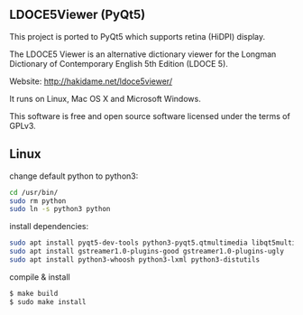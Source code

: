 ## LDOCE5Viewer (PyQt5)

This project is ported to PyQt5 which supports retina (HiDPI) display.  

The LDOCE5 Viewer is an alternative dictionary viewer for the Longman Dictionary of Contemporary English 5th Edition (LDOCE 5).

Website: http://hakidame.net/ldoce5viewer/

It runs on Linux, Mac OS X and Microsoft Windows.

This software is free and open source software licensed under the terms of GPLv3.

## Linux
change default python to python3:
```bash
cd /usr/bin/
sudo rm python
sudo ln -s python3 python
```
install dependencies:
```bash
sudo apt install pyqt5-dev-tools python3-pyqt5.qtmultimedia libqt5multimedia5-plugins python3-pyqt5.qtwebkit
sudo apt install gstreamer1.0-plugins-good gstreamer1.0-plugins-ugly
sudo apt install python3-whoosh python3-lxml python3-distutils
```
compile & install
```bash
$ make build
$ sudo make install
```
